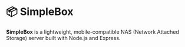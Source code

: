 # 📦 SimpleBox

**SimpleBox** is a lightweight, mobile-compatible NAS (Network Attached Storage) server built with Node.js and Express.
